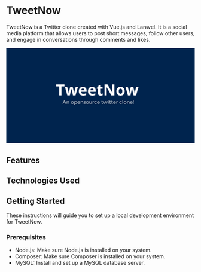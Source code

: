 # TweetNow

TweetNow is a Twitter clone created with Vue.js and Laravel. It is a social media platform that allows users to post short messages, follow other users, and engage in conversations through comments and likes.

<img src="TweetNow.png" />

## Features

## Technologies Used

## Getting Started

These instructions will guide you to set up a local development environment for TweetNow.

### Prerequisites

- Node.js: Make sure Node.js is installed on your system.
- Composer: Make sure Composer is installed on your system.
- MySQL: Install and set up a MySQL database server.

